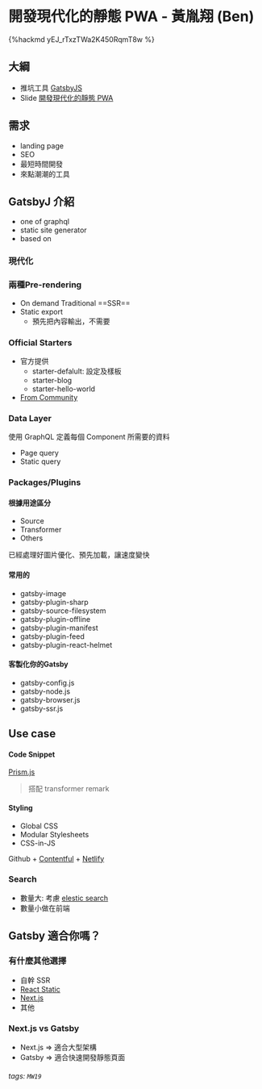 # 開發現代化的靜態 PWA - 黃胤翔 (Ben)

{%hackmd yEJ_rTxzTWa2K450RqmT8w %}

## 大綱

- 推坑工具 [GatsbyJS](https://www.gatsbyjs.org/)
- Slide [開發現代化的靜態 PWA](http://slides.com/hinx/gatsby)

## 需求

- landing page
- SEO
- 最短時間開發
- 來點潮潮的工具

## GatsbyJ 介紹

- one of graphql
- static site generator
- based on 

### 現代化


### 兩種Pre-rendering
- On demand Traditional ==SSR==
- Static export 
    - 預先把內容輸出，不需要

### Official Starters

- 官方提供
    - starter-defalult: 設定及樣板
    - starter-blog
    - starter-hello-world
- [From Community](https://www.gatsbyjs.org/starters/)


### Data Layer
使用 GraphQL 定義每個 Component 所需要的資料
- Page query
- Static query

### Packages/Plugins

#### 根據用途區分
- Source
- Transformer
- Others

已經處理好圖片優化、預先加載，讓速度變快


#### 常用的
- gatsby-image
- gatsby-plugin-sharp
- gatsby-source-filesystem
- gatsby-plugin-offline
- gatsby-plugin-manifest
- gatsby-plugin-feed
- gatsby-plugin-react-helmet

#### 客製化你的Gatsby
- gatsby-config.js
- gatsby-node.js
- gatsby-browser.js
- gatsby-ssr.js



## Use case

#### Code Snippet
[Prism.js](https://prismjs.com)
> 搭配 transformer remark



#### Styling

- Global CSS
- Modular Stylesheets
- CSS-in-JS



Github + [Contentful](https://www.contentful.com/) + [Netlify](https://www.netlify.com/)


### Search
- 數量大: 考慮 [elestic search](https://www.elastic.co/cn/)
- 數量小做在前端


## Gatsby 適合你嗎？


### 有什麼其他選擇
- 自幹 SSR
- [React Static](https://github.com/react-static/react-static)
- [Next.js](https://nextjs.org/features/static-exporting)
- 其他


### Next.js vs Gatsby
- Next.js => 適合大型架構
- Gatsby => 適合快速開發靜態頁面

###### tags: `MW19`
